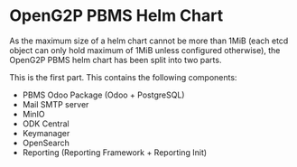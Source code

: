 # OpenG2P PBMS Helm Chart

As the maximum size of a helm chart cannot be more than 1MiB
(each etcd object can only hold maximum of 1MiB unless configured otherwise),
the OpenG2P PBMS helm chart has been split into two parts.

This is the first part. This contains the following components:

- PBMS Odoo Package (Odoo + PostgreSQL)
- Mail SMTP server
- MinIO
- ODK Central
- Keymanager
- OpenSearch
- Reporting (Reporting Framework + Reporting Init)
